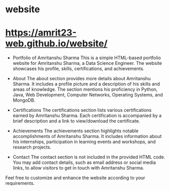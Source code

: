 # website


# https://amrit23-web.github.io/website/


- Portfolio of Amritanshu Sharma
This is a simple HTML-based portfolio website for Amritanshu Sharma, a Data Science Engineer. The website showcases his profile, skills, certifications, and achievements.

- About
The about section provides more details about Amritanshu Sharma. It includes a profile picture and a description of his skills and areas of knowledge. The section mentions his proficiency in Python, Java, Web Development, Computer Networks, Operating Systems, and MongoDB.

- Certifications
The certifications section lists various certifications earned by Amritanshu Sharma. Each certification is accompanied by a brief description and a link to view/download the certificate.

- Achievements
The achievements section highlights notable accomplishments of Amritanshu Sharma. It includes information about his internships, participation in learning events and workshops, and research projects.

- Contact
The contact section is not included in the provided HTML code. You may add contact details, such as email address or social media links, to allow visitors to get in touch with Amritanshu Sharma.

Feel free to customize and enhance the website according to your requirements.
